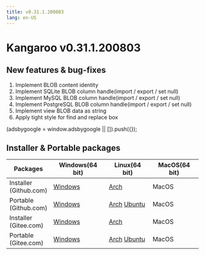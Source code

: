 ```yaml
---
title: v0.31.1.200803
lang: en-US
---
```


# Kangaroo v0.31.1.200803

## New features & bug-fixes
1. Implement BLOB content identity
2. Implement SQLite BLOB column handle(import / export / set null)
3. Implement MySQL BLOB column handle(import / export / set null)
4. Implement PostgreSQL BLOB column handle(import / export / set null)
5. Implement view BLOB data as string
6. Apply tight style for find and replace box

<div>
    <ins class="adsbygoogle"
        style="display:block; text-align:center;"
        data-ad-layout="in-article"
        data-ad-format="fluid"
        data-ad-client="ca-pub-3975819313740938"
        data-ad-slot="6760827895"></ins>
    <script2 type="text/javascript">
        (adsbygoogle = window.adsbygoogle || []).push({});
    </script2>
</div>


## Installer & Portable packages <Badge text="link expired" type="warning"/>

| Packages        | Windows(64 bit) | Linux(64 bit)   | MacOS(64 bit)   |
|-----------------|-----------------|-----------------|-----------------|
| Installer<br/>(Github.com) | [Windows](https://github.com/dbkangaroo/kangaroo/releases/download/v0.31.1.200803/kangaroo-0.31.1.200803-AMD64.exe) | [Arch](https://github.com/dbkangaroo/kangaroo/releases/download/v0.31.1.200803/kangaroo-0.31.1.200803-1-x86_64.pkg.tar.xz) | MacOS |
| Portable<br/>(Github.com)  | [Windows](https://github.com/dbkangaroo/kangaroo/releases/download/v0.31.1.200803/kangaroo-0.31.1.200803-AMD64.7z) | [Arch](https://github.com/dbkangaroo/kangaroo/releases/download/v0.31.1.200803/kangaroo-0.31.1.200803-arch.tar.gz) [Ubuntu](https://github.com/dbkangaroo/kangaroo/releases/download/v0.31.1.200803/kangaroo-0.31.1.200803-ubuntu.tar.gz) | MacOS |
| Installer<br/>(Gitee.com) | [Windows](https://gitee.com/dbkangaroo/kangaroo/attach_files/446400/download) | [Arch](https://gitee.com/dbkangaroo/kangaroo/attach_files/446402/download) | MacOS |
| Portable<br/>(Gitee.com)  | [Windows](https://gitee.com/dbkangaroo/kangaroo/attach_files/446401/download) | [Arch](https://gitee.com/dbkangaroo/kangaroo/attach_files/446403/download) [Ubuntu](https://gitee.com/dbkangaroo/kangaroo/attach_files/446404/download) | MacOS |